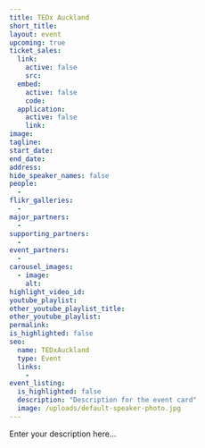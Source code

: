 ```yaml
---
title: TEDx Auckland
short_title:
layout: event
upcoming: true
ticket_sales:
  link:
    active: false
    src:
  embed:
    active: false
    code:
  application:
    active: false
    link:
image:
tagline:
start_date:
end_date:
address:
hide_speaker_names: false
people:
  -
flikr_galleries:
  -
major_partners:
  -
supporting_partners:
  -
event_partners:
  -
carousel_images:
  - image:
    alt:
highlight_video_id:
youtube_playlist:
other_youtube_playlist_title:
other_youtube_playlist:
permalink:
is_highlighted: false
seo:
  name: TEDxAuckland
  type: Event
  links:
    -
event_listing:
  is_highlighted: false
  description: "Description for the event card"
  image: /uploads/default-speaker-photo.jpg
---
```


Enter your description here...
